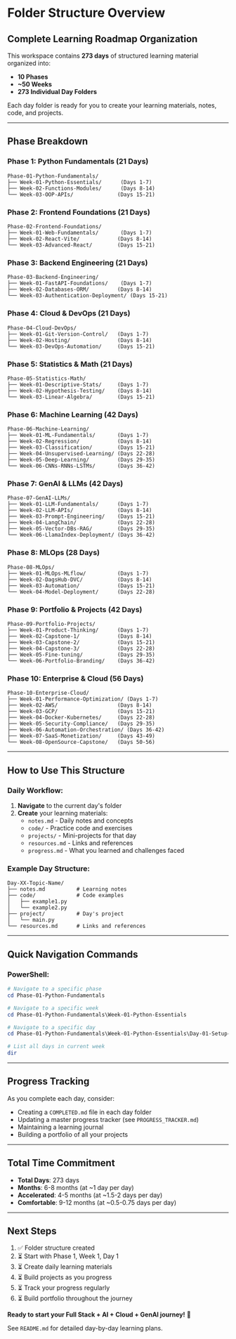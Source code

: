 # Folder Structure Overview

## Complete Learning Roadmap Organization

This workspace contains **273 days** of structured learning material organized into:
- **10 Phases**
- **~50 Weeks**
- **273 Individual Day Folders**

Each day folder is ready for you to create your learning materials, notes, code, and projects.

---

## Phase Breakdown

### Phase 1: Python Fundamentals (21 Days)
```
Phase-01-Python-Fundamentals/
├── Week-01-Python-Essentials/      (Days 1-7)
├── Week-02-Functions-Modules/      (Days 8-14)
└── Week-03-OOP-APIs/              (Days 15-21)
```

### Phase 2: Frontend Foundations (21 Days)
```
Phase-02-Frontend-Foundations/
├── Week-01-Web-Fundamentals/       (Days 1-7)
├── Week-02-React-Vite/            (Days 8-14)
└── Week-03-Advanced-React/        (Days 15-21)
```

### Phase 3: Backend Engineering (21 Days)
```
Phase-03-Backend-Engineering/
├── Week-01-FastAPI-Foundations/    (Days 1-7)
├── Week-02-Databases-ORM/         (Days 8-14)
└── Week-03-Authentication-Deployment/ (Days 15-21)
```

### Phase 4: Cloud & DevOps (21 Days)
```
Phase-04-Cloud-DevOps/
├── Week-01-Git-Version-Control/   (Days 1-7)
├── Week-02-Hosting/               (Days 8-14)
└── Week-03-DevOps-Automation/     (Days 15-21)
```

### Phase 5: Statistics & Math (21 Days)
```
Phase-05-Statistics-Math/
├── Week-01-Descriptive-Stats/     (Days 1-7)
├── Week-02-Hypothesis-Testing/    (Days 8-14)
└── Week-03-Linear-Algebra/        (Days 15-21)
```

### Phase 6: Machine Learning (42 Days)
```
Phase-06-Machine-Learning/
├── Week-01-ML-Fundamentals/       (Days 1-7)
├── Week-02-Regression/            (Days 8-14)
├── Week-03-Classification/        (Days 15-21)
├── Week-04-Unsupervised-Learning/ (Days 22-28)
├── Week-05-Deep-Learning/         (Days 29-35)
└── Week-06-CNNs-RNNs-LSTMs/       (Days 36-42)
```

### Phase 7: GenAI & LLMs (42 Days)
```
Phase-07-GenAI-LLMs/
├── Week-01-LLM-Fundamentals/      (Days 1-7)
├── Week-02-LLM-APIs/              (Days 8-14)
├── Week-03-Prompt-Engineering/    (Days 15-21)
├── Week-04-LangChain/             (Days 22-28)
├── Week-05-Vector-DBs-RAG/        (Days 29-35)
└── Week-06-LlamaIndex-Deployment/ (Days 36-42)
```

### Phase 8: MLOps (28 Days)
```
Phase-08-MLOps/
├── Week-01-MLOps-MLflow/          (Days 1-7)
├── Week-02-DagsHub-DVC/           (Days 8-14)
├── Week-03-Automation/            (Days 15-21)
└── Week-04-Model-Deployment/      (Days 22-28)
```

### Phase 9: Portfolio & Projects (42 Days)
```
Phase-09-Portfolio-Projects/
├── Week-01-Product-Thinking/      (Days 1-7)
├── Week-02-Capstone-1/            (Days 8-14)
├── Week-03-Capstone-2/            (Days 15-21)
├── Week-04-Capstone-3/            (Days 22-28)
├── Week-05-Fine-tuning/           (Days 29-35)
└── Week-06-Portfolio-Branding/    (Days 36-42)
```

### Phase 10: Enterprise & Cloud (56 Days)
```
Phase-10-Enterprise-Cloud/
├── Week-01-Performance-Optimization/ (Days 1-7)
├── Week-02-AWS/                   (Days 8-14)
├── Week-03-GCP/                   (Days 15-21)
├── Week-04-Docker-Kubernetes/     (Days 22-28)
├── Week-05-Security-Compliance/   (Days 29-35)
├── Week-06-Automation-Orchestration/ (Days 36-42)
├── Week-07-SaaS-Monetization/     (Days 43-49)
└── Week-08-OpenSource-Capstone/   (Days 50-56)
```

---

## How to Use This Structure

### Daily Workflow:
1. **Navigate** to the current day's folder
2. **Create** your learning materials:
   - `notes.md` - Daily notes and concepts
   - `code/` - Practice code and exercises
   - `projects/` - Mini-projects for that day
   - `resources.md` - Links and references
   - `progress.md` - What you learned and challenges faced

### Example Day Structure:
```
Day-XX-Topic-Name/
├── notes.md          # Learning notes
├── code/             # Code examples
│   ├── example1.py
│   └── example2.py
├── project/          # Day's project
│   └── main.py
└── resources.md      # Links and references
```

---

## Quick Navigation Commands

### PowerShell:
```powershell
# Navigate to a specific phase
cd Phase-01-Python-Fundamentals

# Navigate to a specific week
cd Phase-01-Python-Fundamentals\Week-01-Python-Essentials

# Navigate to a specific day
cd Phase-01-Python-Fundamentals\Week-01-Python-Essentials\Day-01-Setup-Syntax

# List all days in current week
dir
```

---

## Progress Tracking

As you complete each day, consider:
- Creating a `COMPLETED.md` file in each day folder
- Updating a master progress tracker (see `PROGRESS_TRACKER.md`)
- Maintaining a learning journal
- Building a portfolio of all your projects

---

## Total Time Commitment

- **Total Days**: 273 days
- **Months**: 6-8 months (at ~1 day per day)
- **Accelerated**: 4-5 months (at ~1.5-2 days per day)
- **Comfortable**: 9-12 months (at ~0.5-0.75 days per day)

---

## Next Steps

1. ✅ Folder structure created
2. ⏳ Start with Phase 1, Week 1, Day 1
3. ⏳ Create daily learning materials
4. ⏳ Build projects as you progress
5. ⏳ Track your progress regularly
6. ⏳ Build portfolio throughout the journey

**Ready to start your Full Stack + AI + Cloud + GenAI journey!** 🚀

See `README.md` for detailed day-by-day learning plans.
